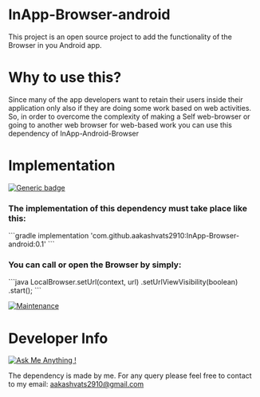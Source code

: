 # InApp-Browser-android
This project is an open source project to add the functionality of the Browser in you Android app.
# Why to use this?
Since many of the app developers want to retain their users inside their application only also if they are doing some work based on web activities.
So, in order to overcome the complexity of making a Self web-browser or going to another web browser for web-based work you can use this dependency of InApp-Android-Browser

# Implementation

[![Generic badge](https://img.shields.io/badge/Jitpack-0.1-green.svg)](https://shields.io/)

<h3>The implementation of this dependency must take place like this:</h3>
```gradle
implementation 'com.github.aakashvats2910:InApp-Browser-android:0.1'
```

<h3>You can call or open the Browser by simply:</h3>
```java
LocalBrowser.setUrl(context, url)
  .setUrlViewVisibility(boolean)
  .start();
```

[![Maintenance](https://img.shields.io/badge/Maintained%3F-yes-green.svg)](https://GitHub.com/Naereen/StrapDown.js/graphs/commit-activity)

# Developer Info

[![Ask Me Anything !](https://img.shields.io/badge/Ask%20me-anything-1abc9c.svg)](https://GitHub.com/Naereen/ama)

The dependency is made by me. For any query please feel free to contact to my email: aakashvats2910@gmail.com
